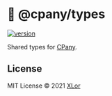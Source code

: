 # 🥖 @cpany/types

[![version](https://img.shields.io/npm/v/@cpany/types?color=rgb%2850%2C203%2C86%29&label=cpany)](https://www.npmjs.com/package/@cpany/types)

Shared types for [CPany](https://github.com/cpanyjs/CPany).

## License

MIT License © 2021 [XLor](https://github.com/yjl9903)
